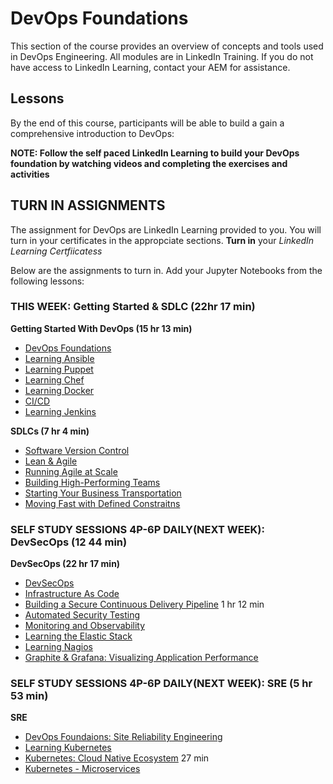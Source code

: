 # DevOps Foundations
This section of the course provides an overview of concepts and tools used in DevOps Engineering. All modules are in LinkedIn Training. If you do not have access to LinkedIn Learning, contact your AEM for assistance.

## Lessons
By the end of this course, participants will be able to build a gain a comprehensive introduction to DevOps:

**NOTE: Follow the self paced LinkedIn Learning to build your DevOps foundation by watching videos and completing the exercises and activities**


## TURN IN ASSIGNMENTS
The assignment for DevOps are LinkedIn Learning provided to you. You will turn in your certificates in the appropciate sections. **Turn in** your  *LinkedIn Learning Certfiicatess*

Below are the assignments to turn in. Add your Jupyter Notebooks from the following lessons:

### THIS WEEK: Getting Started & SDLC (22hr 17 min)
**Getting Started With DevOps (15 hr 13 min)**

- [DevOps Foundations](https://academy.engagelms.com/mod/url/view.php?id=147415) 
- [Learning Ansible](https://academy.engagelms.com/mod/url/view.php?id=147416) 
- [Learning Puppet](https://academy.engagelms.com/mod/url/view.php?id=147417) 
- [Learning Chef](https://academy.engagelms.com/mod/url/view.php?id=147418) 
- [Learning Docker](https://academy.engagelms.com/mod/url/view.php?id=147419) 
- [CI/CD](https://academy.engagelms.com/mod/url/view.php?id=147420) 
- [Learning Jenkins](https://academy.engagelms.com/mod/url/view.php?id=147421) 

**SDLCs (7 hr 4 min)**

- [Software Version Control](https://academy.engagelms.com/mod/url/view.php?id=147423) 
- [Lean & Agile](https://academy.engagelms.com/mod/url/view.php?id=147424) 
- [Running Agile at Scale](https://academy.engagelms.com/mod/url/view.php?id=147425) 
- [Building High-Performing Teams](https://academy.engagelms.com/mod/url/view.php?id=147426) 
- [Starting Your Business Transportation](https://academy.engagelms.com/mod/url/view.php?id=147427) 
- [Moving Fast with Defined Constraitns](https://academy.engagelms.com/mod/url/view.php?id=147428) 

### SELF STUDY SESSIONS 4P-6P DAILY(NEXT WEEK): DevSecOps (12 44 min)
**DevSecOps (22 hr 17 min)**

- [DevSecOps](https://academy.engagelms.com/mod/url/view.php?id=147430) 
- [Infrastructure As Code](https://academy.engagelms.com/mod/url/view.php?id=147431) 
- [Building a Secure Continuous Delivery Pipeline](https://academy.engagelms.com/mod/url/view.php?id=147432) 1 hr 12 min
- [Automated Security Testing](https://academy.engagelms.com/mod/url/view.php?id=147433)
- [Monitoring and Observability](https://academy.engagelms.com/mod/url/view.php?id=147434) 
- [Learning the Elastic Stack](https://academy.engagelms.com/mod/url/view.php?id=147435) 
- [Learning Nagios](https://academy.engagelms.com/mod/url/view.php?id=147436)
- [Graphite & Grafana: Visualizing Application Performance](https://academy.engagelms.com/mod/url/view.php?id=147437) 

### SELF STUDY SESSIONS 4P-6P DAILY(NEXT WEEK): SRE (5 hr 53 min)
**SRE**

- [DevOps Foundaions: Site Reliability Engineering](https://academy.engagelms.com/mod/url/view.php?id=147439) 
- [Learning Kubernetes](https://academy.engagelms.com/mod/url/view.php?id=147440) 
- [Kubernetes: Cloud Native Ecosystem](https://academy.engagelms.com/mod/url/view.php?id=147441) 27 min
- [Kubernetes - Microservices](https://academy.engagelms.com/mod/url/view.php?id=147442) 